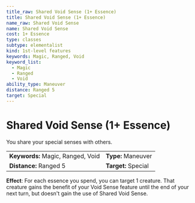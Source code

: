 ```yaml
---
title_raw: Shared Void Sense (1+ Essence)
title: Shared Void Sense (1+ Essence)
name_raw: Shared Void Sense
name: Shared Void Sense
cost: 1+ Essence
type: classes
subtype: elementalist
kind: 1st-level features
keywords: Magic, Ranged, Void
keyword_list:
  - Magic
  - Ranged
  - Void
ability_type: Maneuver
distance: Ranged 5
target: Special
---
```


# Shared Void Sense (1+ Essence)

You share your special senses with others.

|                                   |                     |
| :-------------------------------- | :------------------ |
| **Keywords:** Magic, Ranged, Void | **Type:** Maneuver  |
| **Distance:** Ranged 5            | **Target:** Special |

**Effect**: For each essence you spend, you can target 1 creature. That creature gains the benefit of your Void Sense feature until the end of your next turn, but doesn't gain the use of Shared Void Sense.
